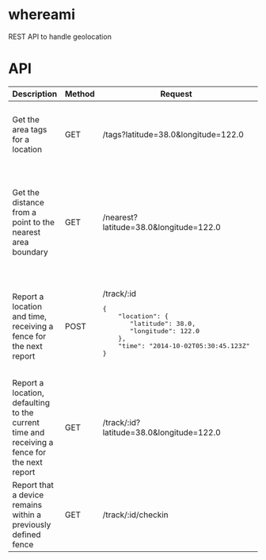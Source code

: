 whereami
========

REST API to handle geolocation



API
===

<table>
  <thead>
    <tr>
      <th>Description</th>
      <th>Method</th>
      <th>Request</th>
      <th>Response</th>
    </tr>
  </thead>
  <tbody>
    <tr>
      <td>Get the area tags for a location</td>
      <td>GET</td>
      <td>/tags?latitude=38.0&longitude=122.0</td>
      <td>
<pre>{
    "location": {
        "latitude": 38.0,
        "longitude": 132.0
    }
    "distance": 1000.0,
}</pre>
      </td>
    </tr>
    <tr>
      <td>Get the distance from a point to the nearest area boundary</td>
      <td>GET</td>
      <td>/nearest?latitude=38.0&longitude=122.0</td>
      <td>200 OK
<pre>{
    "location": {
        "latitude": 38.0,
        "longitude": 132.0
    }
    "tags": [
        "CA",
        "San Francisco",
        "94123"
    ]
}</pre>
      </td>
    </tr>
    <tr>
      <td>Report a location and time, receiving a fence for the next report</td>
      <td>POST</td>
      <td>/track/:id
      <br/>
<pre>{
    "location": {
       "latitude": 38.0,
       "longitude": 122.0
    },
    "time": "2014-10-02T05:30:45.123Z"
}</pre>
      </td>
      <td>200 OK
<pre>{
    "circle": {
        "center": {
            "latitude": 38.0,
            "longitude": 122.0
        },
        "radius": 7400.0
    },
    "time": "2014-10-02T08:30:45.123Z"
}</pre></td>
    </tr>
    <tr>
      <td>Report a location, defaulting to the current time and receiving a fence for the next report</td>
      <td>GET</td>
      <td>/track/:id?latitude=38.0&longitude=122.0</td>
      <td>200 OK
<pre>{
    "circle": {
        "center": {
            "latitude": 38.0,
            "longitude": 122.0
        },
        "radius": 7400.0
    },
    "time": "2014-10-02T08:30:45.123Z"
}</pre></td>
    </tr>
    <tr>
      <td>Report that a device remains within a previously defined fence</td>
      <td>GET</td>
      <td>/track/:id/checkin</td>
      <td>200 OK</td>
    </tr>
  </tbody>
</table>

